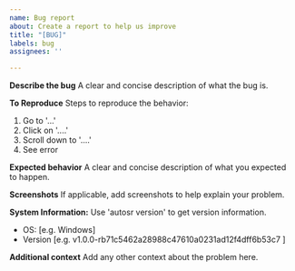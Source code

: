 ```yaml
---
name: Bug report
about: Create a report to help us improve
title: "[BUG]"
labels: bug
assignees: ''

---
```


**Describe the bug**
A clear and concise description of what the bug is.

**To Reproduce**
Steps to reproduce the behavior:
1. Go to '...'
2. Click on '....'
3. Scroll down to '....'
4. See error

**Expected behavior**
A clear and concise description of what you expected to happen.

**Screenshots**
If applicable, add screenshots to help explain your problem.

**System Information:**
Use 'autosr version' to get version information.
 - OS: [e.g. Windows]
 - Version [e.g. v1.0.0-rb71c5462a28988c47610a0231ad12f4dff6b53c7 ]

**Additional context**
Add any other context about the problem here.
